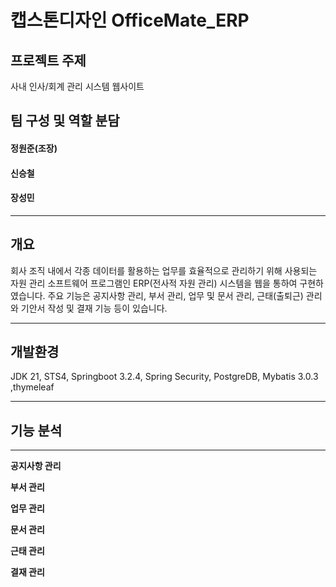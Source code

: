 # 캡스톤디자인 OfficeMate_ERP

## 프로젝트 주제 
사내 인사/회계 관리 시스템 웹사이트

## 팀 구성 및 역할 분담
#### 정원준(조장)
#### 신승철
#### 장성민

<hr>

## 개요
회사 조직 내에서 각종 데이터를 활용하는 업무를 효율적으로 관리하기 위해 사용되는 자원 관리 소프트웨어 프로그램인 ERP(전사적 자원 관리) 시스템을 웹을 통하여 구현하였습니다.
주요 기능은 공지사항 관리, 부서 관리, 업무 및 문서 관리, 근태(출퇴근) 관리와 기안서 작성 및 결재 기능 등이 있습니다.
<hr>

## 개발환경
JDK 21, STS4, Springboot 3.2.4, Spring Security, PostgreDB, Mybatis 3.0.3 ,thymeleaf

<hr>


## 기능 분석

<hr>

**공지사항 관리**


**부서 관리**


**업무 관리**


**문서 관리**


**근태 관리**


**결재 관리**
